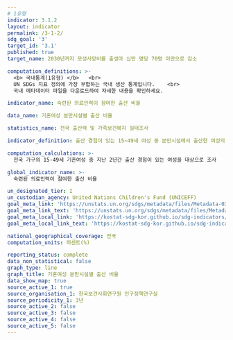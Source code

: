 ```yaml
---
# 1유형 
indicator: 3.1.2
layout: indicator
permalink: /3-1-2/
sdg_goal: '3'
target_id: '3.1'
published: true
target_name: 2030년까지 모성사망비를 출생아 십만 명당 70명 미만으로 감소

computation_definitions: >-
  <b> 국내통계(1유형) </b>   <br>
  UN SDGs 지표 정의에 가장 부합하는 국내 생산 통계입니다.    <br>
  국내 메타데이터 파일을 다운로드하여 자세한 내용을 확인하세요.

indicator_name: 숙련된 의료인력이 참여한 출산 비율

data_name: 기혼여성 분만시설별 출산 비율

statistics_name: 전국 출산력 및 가족보건복지 실태조사

indicator_definition: 출산 경험이 있는 15~49세 여성 중 분만시설에서 출산한 여성의 비율

computation_calculations: >-
  전국 가구의 15-49세 기혼여성 중 지난 2년간 출산 경험이 있는 여성을 대상으로 조사

global_indicator_name: >-
  숙련된 의료인력이 참여한 출산 비율

un_designated_tier: I
un_custodian_agency: United Nations Children's Fund (UNICEFF)
goal_meta_link: 'https://unstats.un.org/sdgs/metadata/files/Metadata-03-01-02.pdf'
goal_meta_link_text: 'https://unstats.un.org/sdgs/metadata/files/Metadata-03-01-02.pdf'
goal_meta_local_link: 'https://kostat-sdg-kor.github.io/sdg-indicators/public/data/Metadata-03-01-02_KOR.pdf'
goal_meta_local_link_text: 'https://kostat-sdg-kor.github.io/sdg-indicators/public/data/Metadata-03-01-02_KOR.pdf'

national_geographical_coverage: 전국
computation_units: 퍼센트(%)

reporting_status: complete
data_non_statistical: false
graph_type: line
graph_title: 기혼여성 분만시설별 출산 비율
data_show_map: true
source_active_1: true
source_organisation_1: 한국보건사회연구원 인구정책연구실
source_periodicity_1: 3년
source_active_2: false
source_active_3: false
source_active_4: false
source_active_5: false
---
```

